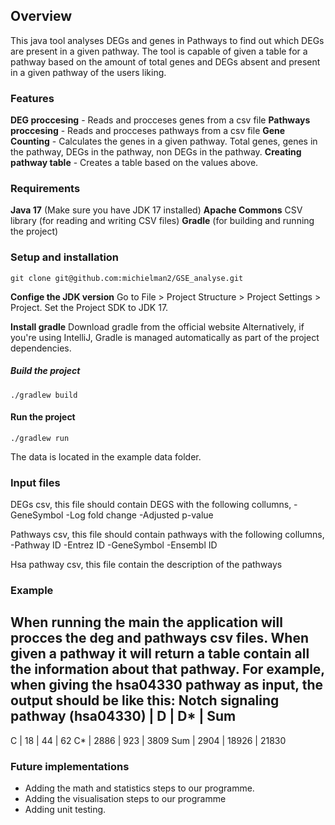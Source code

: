 ## Overview 
This java tool analyses DEGs and genes in Pathways to find out which DEGs are present in a given pathway. 
The tool is capable of given a table for a pathway based on the amount of total genes and DEGs absent and present in a given pathway of the users liking.

### Features
**DEG proccesing** - Reads and procceses genes from a csv file
**Pathways proccesing** - Reads and procceses pathways from a csv file
**Gene Counting** - Calculates the genes in a given pathway. Total genes, genes in the pathway, DEGs in the pathway, non DEGs in the pathway.
**Creating pathway table** - Creates a table based on the values above.

### Requirements 
**Java 17** (Make sure you have JDK 17 installed)
**Apache Commons** CSV library (for reading and writing CSV files)
**Gradle** (for building and running the project)


### Setup and installation 
```
git clone git@github.com:michielman2/GSE_analyse.git
```
**Confige the JDK version**
Go to File > Project Structure > Project Settings > Project.
Set the Project SDK to JDK 17.

**Install gradle**
Download gradle from the official website 
Alternatively, if you're using IntelliJ, Gradle is managed automatically as part of the project dependencies.

##### Build the project 
```
./gradlew build
```
#### Run the project 
```
./gradlew run

```
The data is located in the example data folder.

### Input files
DEGs csv, this file should contain DEGS with the following collumns,
-GeneSymbol
-Log fold change
-Adjusted p-value

Pathways csv, this file should contain pathways with the following collumns,
-Pathway ID
-Entrez ID
-GeneSymbol
-Ensembl ID

Hsa pathway csv, this file contain the description of the pathways 


### Example
When running the main the application will procces the deg and pathways csv files. When given a pathway it will return a table contain all the information about that pathway.
For example, when giving the hsa04330 pathway as input, the output should be like this:
Notch signaling pathway (hsa04330)
 | D    | D*   | Sum
 --------------------
 C    | 18   | 44   | 62
 C*   | 2886 | 923  | 3809
 Sum  | 2904 | 18926 | 21830

### Future implementations
- Adding the math and statistics steps to our programme.
- Adding the visualisation steps to our programme
- Adding unit testing.
